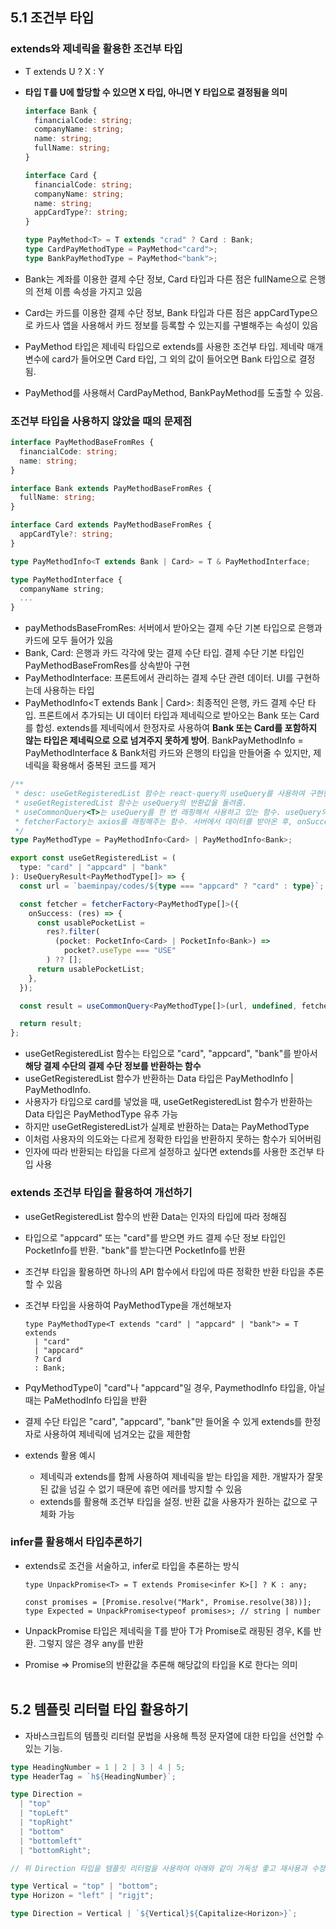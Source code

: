 ## 5.1 조건부 타입

### extends와 제네릭을 활용한 조건부 타입

- T extends U ? X : Y
- **타입 T를 U에 할당할 수 있으면 X 타입, 아니면 Y 타입으로 결정됨을 의미**

  ```typescript
  interface Bank {
    financialCode: string;
    companyName: string;
    name: string;
    fullName: string;
  }

  interface Card {
    financialCode: string;
    companyName: string;
    name: string;
    appCardType?: string;
  }

  type PayMethod<T> = T extends "crad" ? Card : Bank;
  type CardPayMethodType = PayMethod<"card">;
  type BankPayMethodType = PayMethod<"bank">;
  ```

- Bank는 계좌를 이용한 결제 수단 정보, Card 타입과 다른 점은 fullName으로 은행의 전체 이름 속성을 가지고 있음
- Card는 카드를 이용한 결제 수단 정보, Bank 타입과 다른 점은 appCardType으로 카드사 앱을 사용해서 카드 정보를 등록할 수 있는지를 구별해주는 속성이 있음
- PayMethod 타입은 제네릭 타입으로 extends를 사용한 조건부 타입. 제네락 매개변수에 card가 들어오면 Card 타입, 그 외의 값이 들어오면 Bank 타입으로 결정됨.
- PayMethod를 사용해서 CardPayMethod, BankPayMethod를 도출할 수 있음.

### 조건부 타입을 사용하지 않았을 때의 문제점

```typescript
interface PayMethodBaseFromRes {
  financialCode: string;
  name: string;
}

interface Bank extends PayMethodBaseFromRes {
  fullName: string;
}

interface Card extends PayMethodBaseFromRes {
  appCardTyle?: string;
}

type PayMethodInfo<T extends Bank | Card> = T & PayMethodInterface;

type PayMethodInterface {
  companyName string;
  ...
}
```

- payMethodsBaseFromRes: 서버에서 받아오는 결제 수단 기본 타입으로 은행과 카드에 모두 들어가 있음
- Bank, Card: 은행과 카드 각각에 맞는 결제 수단 타입. 결제 수단 기본 타입인 PayMethodBaseFromRes를 상속받아 구현
- PayMethodInterface: 프론트에서 관리하는 결제 수단 관련 데이터. UI를 구현하는데 사용하는 타입
- PayMethodInfo<T extends Bank | Card>: 최종적인 은행, 카드 결제 수단 타입. 프론트에서 추가되는 UI 데이터 타입과 제네릭으로 받아오는 Bank 또는 Card를 합성. extends를 제네릭에서 한정자로 사용하여 **Bank 또는 Card를 포함하지 않는 타입은 제네릭으로 으로 넘겨주지 못하게 방어**. BankPayMethodInfo = PayMethodInterface & Bank처럼 카드와 은행의 타입을 만들어줄 수 있지만, 제네릭을 확용해서 중복된 코드를 제거

```typescript
/**
 * desc: useGetRegisteredList 함수는 react-query의 useQuery를 사용하여 구현한 커스텀 훅
 * useGetRegisteredList 함수는 useQuery의 반환값을 돌려줌.
 * useCommonQuery<T>는 useQuery를 한 번 래핑해서 사용하고 있는 함수. useQuery의 반환 data를 T 타입으로 반환
 * fetcherFactory는 axios를 래핑해주는 함수. 서버에서 데이터를 받아온 후, onSuccess 콜백 함수를 거친 결과값을 반환해줌
 */
type PayMethodType = PayMethodInfo<Card> | PayMethodInfo<Bank>;

export const useGetRegisteredList = (
  type: "card" | "appcard" | "bank"
): UseQueryResult<PayMethodType[]> => {
  const url = `baeminpay/codes/${type === "appcard" ? "card" : type}`;

  const fetcher = fetcherFactory<PayMethodType[]>({
    onSuccess: (res) => {
      const usablePocketList =
        res?.filter(
          (pocket: PocketInfo<Card> | PocketInfo<Bank>) =>
            pocket?.useType === "USE"
        ) ?? [];
      return usablePocketList;
    },
  });

  const result = useCommonQuery<PayMethodType[]>(url, undefined, fetcher);

  return result;
};
```

- useGetRegisteredList 함수는 타입으로 "card", "appcard", "bank"를 받아서 **해당 결제 수단의 결제 수단 정보를 반환하는 함수**
- useGetRegisteredList 함수가 반환하는 Data 타입은 PayMethodInfo<Card> | PayMethodInfo<Bank>.
- 사용자가 타입으로 card를 넣었을 때, useGetRegisteredList 함수가 반환하는 Data 타입은 PayMethodType 유추 가능
- 하지만 useGetRegisteredList가 실제로 반환하는 Data는 PayMethodType
- 이처럼 사용자의 의도와는 다르게 정확한 타입을 반환하지 못하는 함수가 되어버림
- 인자에 따라 반환되는 타입을 다르게 설정하고 싶다면 extends를 사용한 조건부 타입 사용

### extends 조건부 타입을 활용하여 개선하기

- useGetRegisteredList 함수의 반환 Data는 인자의 타입에 따라 정해짐
- 타입으로 "appcard" 또는 "card"를 받으면 카드 결제 수단 정보 타입인 PocketInfo<Card>를 반환. "bank"를 받는다면 PocketInfo<Bank>를 반환
- 조건부 타입을 활용하면 하나의 API 함수에서 타입에 따른 정확한 반환 타입을 추론할 수 있음
- 조건부 타입을 사용하여 PayMethodType을 개선해보자

  ```tsx
  type PayMethodType<T extends "card" | "appcard" | "bank"> = T extends
    | "card"
    | "appcard"
    ? Card
    : Bank;
  ```

- PqyMethodType이 "card"나 "appcard"일 경우, PaymethodInfo<Card> 타입을, 아닐 때는 PaMethodInfo<Bank> 타입을 반환
- 결제 수단 타입은 "card", "appcard", "bank"만 들어올 수 있게 extends를 한정자로 사용하여 제네릭에 넘겨오는 값을 제한함
- extends 활용 예시
  - 제네릭과 extends를 함께 사용하여 제네릭을 받는 타입을 제한. 개발자가 잘못된 값을 넘길 수 없기 때문에 휴먼 에러를 방지할 수 있음
  - extends를 활용해 조건부 타입을 설정. 반환 값을 사용자가 원하는 값으로 구체화 가능

### infer를 활용해서 타입추론하기

- extends로 조건을 서술하고, infer로 타입을 추론하는 방식

  ```tsx
  type UnpackPromise<T> = T extends Promise<infer K>[] ? K : any;

  const promises = [Promise.resolve("Mark", Promise.resolve(38))];
  type Expected = UnpackPromise<typeof promises>; // string | number
  ```

- UnpackPromise 타입은 제네릭을 T를 받아 T가 Promise로 래핑된 경우, K를 반환. 그렇지 않은 경우 any를 반환
- Promise<infer K> => Promise의 반환값을 추론해 해당값의 타입을 K로 한다는 의미
  <br><br>

## 5.2 템플릿 리터럴 타입 활용하기

- 자바스크립트의 템플릿 리터럴 문법을 사용해 특정 문자열에 대한 타입을 선언할 수 있는 기능.

```typescript
type HeadingNumber = 1 | 2 | 3 | 4 | 5;
type HeaderTag = `h${HeadingNumber}`;

type Direction =
  | "top"
  | "topLeft"
  | "topRight"
  | "bottom"
  | "bottomleft"
  | "bottomRight";

// 위 Direction 타입을 템플릿 리터럴을 사용하여 아래와 같이 가독성 좋고 재사용과 수정에 용이한 타입 선언 가능

type Vertical = "top" | "bottom";
type Horizon = "left" | "rigjt";

type Direction = Vertical | `${Vertical}${Capitalize<Horizon>}`;
```
